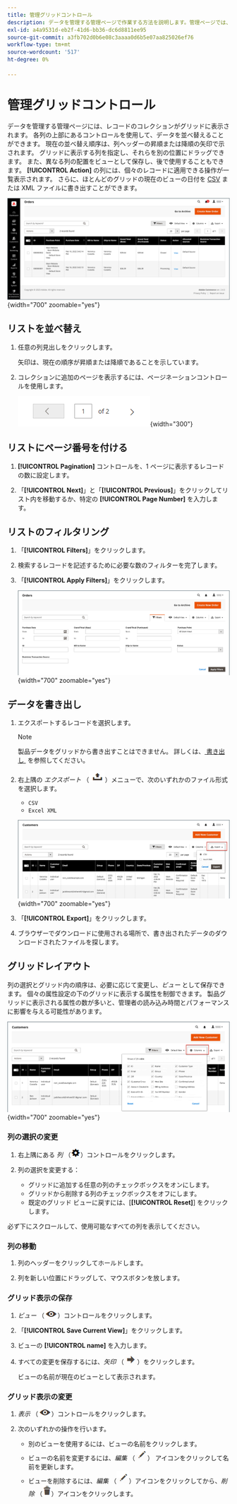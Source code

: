 ```yaml
---
title: 管理グリッドコントロール
description: データを管理する管理ページで作業する方法を説明します。管理ページでは、レコードのコレクションがグリッドに表示されます。
exl-id: a4a9531d-eb2f-41d6-bb36-dc6d8811ee95
source-git-commit: a3fb702d0b6e08c3aaaa0d6b5e07aa825026ef76
workflow-type: tm+mt
source-wordcount: '517'
ht-degree: 0%

---
```


# 管理グリッドコントロール

データを管理する管理ページには、レコードのコレクションがグリッドに表示されます。 各列の上部にあるコントロールを使用して、データを並べ替えることができます。 現在の並べ替え順序は、列ヘッダーの昇順または降順の矢印で示されます。 グリッドに表示する列を指定し、それらを別の位置にドラッグできます。 また、異なる列の配置をビューとして保存し、後で使用することもできます。 **[!UICONTROL Action]** の列には、個々のレコードに適用できる操作が一覧表示されます。 さらに、ほとんどのグリッドの現在のビューの日付を [CSV](../systems/data-csv.md) または XML ファイルに書き出すことができます。

![&#x200B; 注文ページ – グリッド表示 &#x200B;](./assets/admin-workspace-grid.png){width="700" zoomable="yes"}

## リストを並べ替え

1. 任意の列見出しをクリックします。

   矢印は、現在の順序が昇順または降順であることを示しています。

1. コレクションに追加のページを表示するには、ページネーションコントロールを使用します。

   ![&#x200B; グリッド表示 – ページコントロール &#x200B;](./assets/pagination-controls.png){width="300"}

## リストにページ番号を付ける

1. **[!UICONTROL Pagination]** コントロールを、1 ページに表示するレコードの数に設定します。

1. 「**[!UICONTROL Next]**」と「**[!UICONTROL Previous]**」をクリックしてリスト内を移動するか、特定の **[!UICONTROL Page Number]** を入力します。

## リストのフィルタリング

1. 「**[!UICONTROL Filters]**」をクリックします。

1. 検索するレコードを記述するために必要な数のフィルターを完了します。

1. 「**[!UICONTROL Apply Filters]**」をクリックします。

   ![&#x200B; 注文リスト – フィルターコントロール &#x200B;](./assets/admin-workspace-filters.png){width="700" zoomable="yes"}

## データを書き出し

1. エクスポートするレコードを選択します。

   >[!NOTE]
   >
   >製品データをグリッドから書き出すことはできません。 詳しくは、[&#x200B; 書き出し &#x200B;](../systems/data-export.md) を参照してください。

1. 右上隅の _エクスポート_ （![&#x200B; メニューセレクター &#x200B;](../assets/icon-export.png)）メニューで、次のいずれかのファイル形式を選択します。

   - `CSV`
   - `Excel XML`

   ![&#x200B; 注文リスト – 書き出しオプション &#x200B;](./assets/customers-grid-export.png){width="700" zoomable="yes"}

1. 「**[!UICONTROL Export]**」をクリックします。

1. ブラウザーでダウンロードに使用される場所で、書き出されたデータのダウンロードされたファイルを探します。

## グリッドレイアウト

列の選択とグリッド内の順序は、必要に応じて変更し、_ビュー_ として保存できます。 個々の属性設定の下のグリッドに表示する属性を制御できます。 製品グリッドに表示される属性の数が多いと、管理者の読み込み時間とパフォーマンスに影響を与える可能性があります。

![&#x200B; グリッド列の順序 &#x200B;](./assets/admin-grid-columns.png){width="700" zoomable="yes"}

### 列の選択の変更

1. 右上隅にある _列_ （![&#x200B; 列コントロール &#x200B;](../assets/icon-columns.png)）コントロールをクリックします。

1. 列の選択を変更する：

   - グリッドに追加する任意の列のチェックボックスをオンにします。
   - グリッドから削除する列のチェックボックスをオフにします。
   - 既定のグリッド ビューに戻すには、[**[!UICONTROL Reset]**] をクリックします。

必ず下にスクロールして、使用可能なすべての列を表示してください。

### 列の移動

1. 列のヘッダーをクリックしてホールドします。

1. 列を新しい位置にドラッグして、マウスボタンを放します。

### グリッド表示の保存

1. _ビュー_ （![&#x200B; ビューコントロール &#x200B;](../assets/icon-view-eye.png)）コントロールをクリックします。

1. 「**[!UICONTROL Save Current View]**」をクリックします。

1. ビューの **[!UICONTROL name]** を入力します。

1. すべての変更を保存するには、_矢印_ （![&#x200B; すべての変更を保存 &#x200B;](../assets/icon-arrow-save.png)）をクリックします。

   ビューの名前が現在のビューとして表示されます。

### グリッド表示の変更

1. _表示_ （![&#x200B; 表示アイコン &#x200B;](../assets/icon-view-eye.png)）コントロールをクリックします。

1. 次のいずれかの操作を行います。

   - 別のビューを使用するには、ビューの名前をクリックします。
   - ビューの名前を変更するには、_編集_ （![&#x200B; 編集アイコン &#x200B;](../assets/icon-edit-pencil.png)） アイコンをクリックして名前を更新します。
   - ビューを削除するには、_編集_ （![&#x200B; 編集アイコン &#x200B;](../assets/icon-edit-pencil.png)）アイコンをクリックしてから、_削除_ （![&#x200B; 削除アイコン &#x200B;](../assets/icon-delete-trashcan-solid.png)）アイコンをクリックします。
